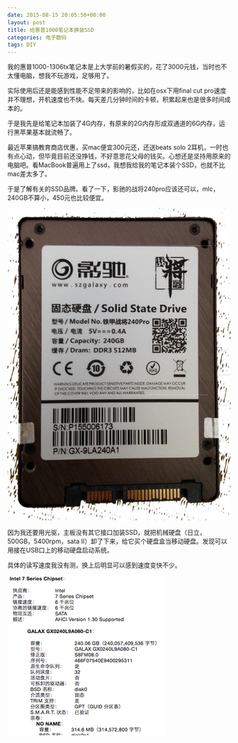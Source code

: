 ```yaml
---
date: 2015-08-15 20:05:50+00:00
layout: post
title: 给惠普1000笔记本换装SSD
categories: 电子数码
tags: DIY
---
```


我的惠普1000-1306tx笔记本是上大学前的暑假买的，花了3000元钱，当时也不太懂电脑，想我不玩游戏，足够用了。

实际使用后还是能感到性能不足带来的影响的，比如在osx下用final cut pro速度并不理想，开机速度也不快。每天差几分钟时间的卡顿，积累起来也是很多时间成本的。

于是我先是给笔记本加装了4G内存，有原来的2G内存形成双通道的6G内存，运行黑苹果基本就流畅了。

最近苹果搞教育商店优惠，买mac便宜300元还，还送beats solo 2耳机，一时也有点心动，但毕竟目前还没挣钱，不好意思花父母的钱买。心想还是坚持用原来的电脑吧。看MacBook普遍用上了ssd，我想我给我的笔记本装个SSD，也就不比mac差太多了。

于是了解有关的SSD品牌。看了一下，影驰的战将240pro应该还可以，mlc，240GB不算小，450元也比较便宜。

![](https://github.com/xulihang/xulihang.github.io/raw/master/album/ssd/2.jpg)

因为我还要用光驱，主板没有其它接口加装SSD，就把机械硬盘（日立，500GB，5400rpm，sata II）卸了下来，给它买个硬盘盒当移动硬盘。发现可以用接在USB口上的移动硬盘启动系统。

具体的读写速度我没有测，换上后明显可以感到速度变快不少。

![](https://github.com/xulihang/xulihang.github.io/raw/master/album/ssd/1.png)